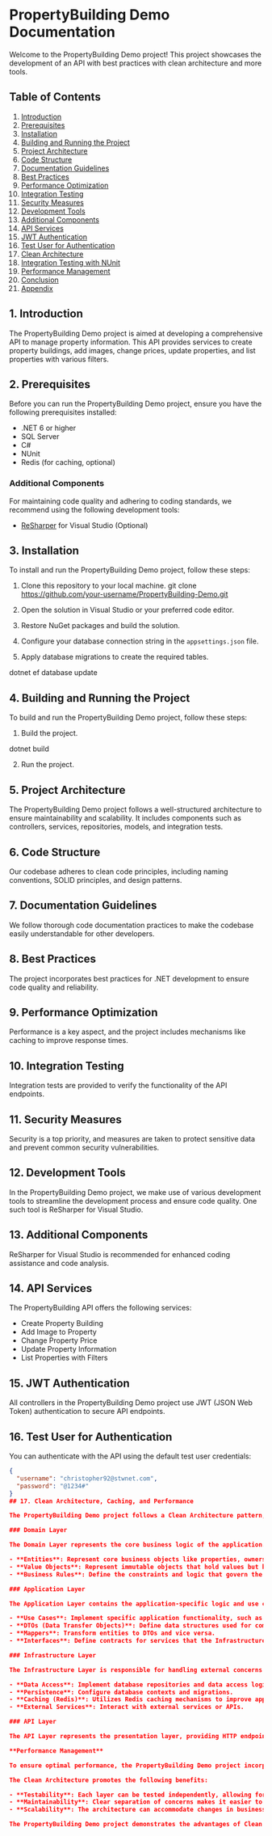 # PropertyBuilding Demo Documentation

Welcome to the PropertyBuilding Demo project! This project showcases the development of an API with best practices with clean architecture and more tools.

## Table of Contents
1. [Introduction](#introduction)
2. [Prerequisites](#prerequisites)
3. [Installation](#installation)
4. [Building and Running the Project](#building-and-running-the-project)
5. [Project Architecture](#project-architecture)
6. [Code Structure](#code-structure)
7. [Documentation Guidelines](#documentation-guidelines)
8. [Best Practices](#best-practices)
9. [Performance Optimization](#performance-optimization)
10. [Integration Testing](#integration-testing)
11. [Security Measures](#security-measures)
12. [Development Tools](#development-tools)
13. [Additional Components](#additional-components)
14. [API Services](#api-services)
15. [JWT Authentication](#jwt-authentication)
16. [Test User for Authentication](#test-user-for-authentication)
17. [Clean Architecture](#clean-architecture)
18. [Integration Testing with NUnit](#integration-testing-with-nunit)
19. [Performance Management](#performance-management)
20. [Conclusion](#conclusion)
21. [Appendix](#appendix)

## 1. Introduction

The PropertyBuilding Demo project is aimed at developing a comprehensive API to manage property information. This API provides services to create property buildings, add images, change prices, update properties, and list properties with various filters.

## 2. Prerequisites

Before you can run the PropertyBuilding Demo project, ensure you have the following prerequisites installed:

- .NET 6 or higher
- SQL Server
- C#
- NUnit
- Redis (for caching, optional)

### Additional Components

For maintaining code quality and adhering to coding standards, we recommend using the following development tools:

- [ReSharper](https://www.jetbrains.com/resharper/) for Visual Studio (Optional)

## 3. Installation

To install and run the PropertyBuilding Demo project, follow these steps:

1. Clone this repository to your local machine.
git clone https://github.com/your-username/PropertyBuilding-Demo.git


2. Open the solution in Visual Studio or your preferred code editor.

3. Restore NuGet packages and build the solution.

4. Configure your database connection string in the `appsettings.json` file.

5. Apply database migrations to create the required tables.

dotnet ef database update

## 4. Building and Running the Project

To build and run the PropertyBuilding Demo project, follow these steps:

1. Build the project.

dotnet build


2. Run the project.


## 5. Project Architecture

The PropertyBuilding Demo project follows a well-structured architecture to ensure maintainability and scalability. It includes components such as controllers, services, repositories, models, and integration tests.

## 6. Code Structure

Our codebase adheres to clean code principles, including naming conventions, SOLID principles, and design patterns.

## 7. Documentation Guidelines

We follow thorough code documentation practices to make the codebase easily understandable for other developers.

## 8. Best Practices

The project incorporates best practices for .NET development to ensure code quality and reliability.

## 9. Performance Optimization

Performance is a key aspect, and the project includes mechanisms like caching to improve response times.

## 10. Integration Testing

Integration tests are provided to verify the functionality of the API endpoints.

## 11. Security Measures

Security is a top priority, and measures are taken to protect sensitive data and prevent common security vulnerabilities.

## 12. Development Tools

In the PropertyBuilding Demo project, we make use of various development tools to streamline the development process and ensure code quality. One such tool is ReSharper for Visual Studio.

## 13. Additional Components

ReSharper for Visual Studio is recommended for enhanced coding assistance and code analysis.

## 14. API Services

The PropertyBuilding API offers the following services:
- Create Property Building
- Add Image to Property
- Change Property Price
- Update Property Information
- List Properties with Filters

## 15. JWT Authentication

All controllers in the PropertyBuilding Demo project use JWT (JSON Web Token) authentication to secure API endpoints.

## 16. Test User for Authentication

You can authenticate with the API using the default test user credentials:

```json
{
  "username": "christopher92@stwnet.com",
  "password": "@1234#"
}
## 17. Clean Architecture, Caching, and Performance

The PropertyBuilding Demo project follows a Clean Architecture pattern, which is a software architectural style that separates concerns into distinct layers, making the codebase highly maintainable and testable. The architecture consists of the following layers:

### Domain Layer

The Domain Layer represents the core business logic of the application. It includes entities, value objects, and business rules. In this layer, you'll find:

- **Entities**: Represent core business objects like properties, owners, images, and more.
- **Value Objects**: Represent immutable objects that hold values but have no distinct identity.
- **Business Rules**: Define the constraints and logic that govern the behavior of the domain.

### Application Layer

The Application Layer contains the application-specific logic and use cases. It acts as an intermediary between the Domain Layer and the Infrastructure Layer. Key components in this layer include:

- **Use Cases**: Implement specific application functionality, such as creating property buildings, updating property information, and more.
- **DTOs (Data Transfer Objects)**: Define data structures used for communication between layers.
- **Mappers**: Transform entities to DTOs and vice versa.
- **Interfaces**: Define contracts for services that the Infrastructure Layer will implement.

### Infrastructure Layer

The Infrastructure Layer is responsible for handling external concerns such as databases, caching, and external services. This layer includes:

- **Data Access**: Implement database repositories and data access logic.
- **Persistence**: Configure database contexts and migrations.
- **Caching (Redis)**: Utilizes Redis caching mechanisms to improve application performance by reducing database queries.
- **External Services**: Interact with external services or APIs.

### API Layer

The API Layer represents the presentation layer, providing HTTP endpoints to interact with the application. It includes controllers, models, and routing. Controllers define API endpoints, while models define request and response structures.

**Performance Management**

To ensure optimal performance, the PropertyBuilding Demo project incorporates caching with Redis. Redis is used to store frequently accessed data, reducing the need for expensive database queries and enhancing overall application speed.

The Clean Architecture promotes the following benefits:

- **Testability**: Each layer can be tested independently, allowing for robust unit and integration tests.
- **Maintainability**: Clear separation of concerns makes it easier to modify or extend the application.
- **Scalability**: The architecture can accommodate changes in business logic and scaling requirements.

The PropertyBuilding Demo project demonstrates the advantages of Clean Architecture while leveraging Redis for efficient caching and improved performance.


